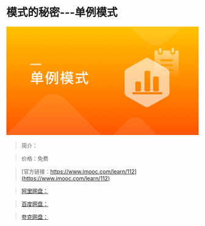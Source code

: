 # 模式的秘密---单例模式

![img](../../assets/5fe442dd000114da05400304.jpg)

> 简介：

> 价格：免费

> [官方链接：https://www.imooc.com/learn/112](https://www.imooc.com/learn/112)

> [阿里网盘：]()

> [百度网盘：]()

> [夸克网盘：]()
